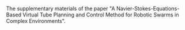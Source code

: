 The supplementary materials of the paper "A Navier-Stokes-Equations-Based Virtual Tube Planning and Control Method for Robotic Swarms in Complex Environments".
